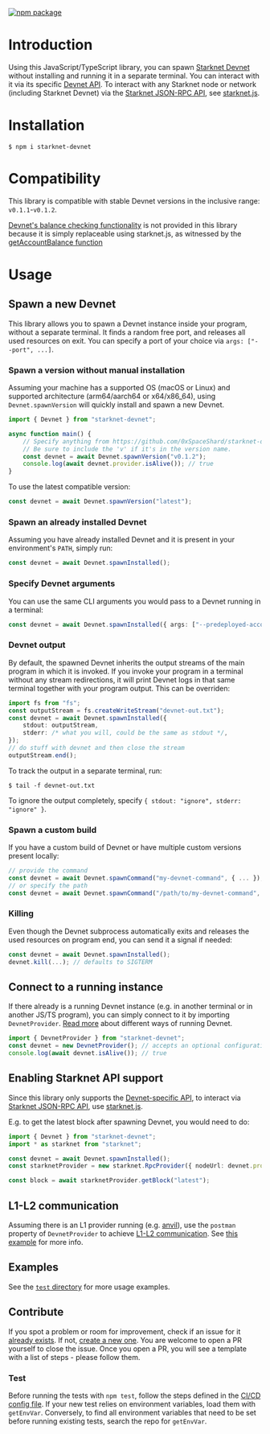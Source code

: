 [![npm package](https://img.shields.io/npm/v/starknet-devnet?color=blue)](https://www.npmjs.com/package/starknet-devnet)

# Introduction

Using this JavaScript/TypeScript library, you can spawn [Starknet Devnet](https://github.com/0xSpaceShard/starknet-devnet-rs/) without installing and running it in a separate terminal. You can interact with it via its specific [Devnet API](https://0xspaceshard.github.io/starknet-devnet-rs/docs/api#devnet-api). To interact with any Starknet node or network (including Starknet Devnet) via the [Starknet JSON-RPC API](https://0xspaceshard.github.io/starknet-devnet-rs/docs/api#starknet-api), see [starknet.js](https://www.starknetjs.com/).

# Installation

```
$ npm i starknet-devnet
```

# Compatibility

This library is compatible with stable Devnet versions in the inclusive range: `v0.1.1`-`v0.1.2`.

[Devnet's balance checking functionality](https://0xspaceshard.github.io/starknet-devnet-rs/docs/balance#check-balance) is not provided in this library because it is simply replaceable using starknet.js, as witnessed by the [getAccountBalance function](./test/util.ts#L57)

# Usage

## Spawn a new Devnet

This library allows you to spawn a Devnet instance inside your program, without a separate terminal. It finds a random free port, and releases all used resources on exit. You can specify a port of your choice via `args: ["--port", ...]`.

### Spawn a version without manual installation

Assuming your machine has a supported OS (macOS or Linux) and supported architecture (arm64/aarch64 or x64/x86_64), using `Devnet.spawnVersion` will quickly install and spawn a new Devnet.

```typescript
import { Devnet } from "starknet-devnet";

async function main() {
    // Specify anything from https://github.com/0xSpaceShard/starknet-devnet-rs/releases
    // Be sure to include the 'v' if it's in the version name.
    const devnet = await Devnet.spawnVersion("v0.1.2");
    console.log(await devnet.provider.isAlive()); // true
}
```

To use the latest compatible version:

```typescript
const devnet = await Devnet.spawnVersion("latest");
```

### Spawn an already installed Devnet

Assuming you have already installed Devnet and it is present in your environment's `PATH`, simply run:

```typescript
const devnet = await Devnet.spawnInstalled();
```

### Specify Devnet arguments

You can use the same CLI arguments you would pass to a Devnet running in a terminal:

```typescript
const devnet = await Devnet.spawnInstalled({ args: ["--predeployed-accounts", "3"] });
```

### Devnet output

By default, the spawned Devnet inherits the output streams of the main program in which it is invoked. If you invoke your program in a terminal without any stream redirections, it will print Devnet logs in that same terminal together with your program output. This can be overriden:

```typescript
import fs from "fs";
const outputStream = fs.createWriteStream("devnet-out.txt");
const devnet = await Devnet.spawnInstalled({
    stdout: outputStream,
    stderr: /* what you will, could be the same as stdout */,
});
// do stuff with devnet and then close the stream
outputStream.end();
```

To track the output in a separate terminal, run:

```
$ tail -f devnet-out.txt
```

To ignore the output completely, specify `{ stdout: "ignore", stderr: "ignore" }`.

### Spawn a custom build

If you have a custom build of Devnet or have multiple custom versions present locally:

```typescript
// provide the command
const devnet = await Devnet.spawnCommand("my-devnet-command", { ... });
// or specify the path
const devnet = await Devnet.spawnCommand("/path/to/my-devnet-command", { ... });
```

### Killing

Even though the Devnet subprocess automatically exits and releases the used resources on program end, you can send it a signal if needed:

```typescript
const devnet = await Devnet.spawnInstalled();
devnet.kill(...); // defaults to SIGTERM
```

## Connect to a running instance

If there already is a running Devnet instance (e.g. in another terminal or in another JS/TS program), you can simply connect to it by importing `DevnetProvider`. [Read more](https://0xspaceshard.github.io/starknet-devnet-rs/docs/category/running) about different ways of running Devnet.

```typescript
import { DevnetProvider } from "starknet-devnet";
const devnet = new DevnetProvider(); // accepts an optional configuration object
console.log(await devnet.isAlive()); // true
```

## Enabling Starknet API support

Since this library only supports the [Devnet-specific API](https://0xspaceshard.github.io/starknet-devnet-rs/docs/api#devnet-api), to interact via [Starknet JSON-RPC API](https://0xspaceshard.github.io/starknet-devnet-rs/docs/api#starknet-api), use [starknet.js](https://www.starknetjs.com/).

E.g. to get the latest block after spawning Devnet, you would need to do:

```typescript
import { Devnet } from "starknet-devnet";
import * as starknet from "starknet";

const devnet = await Devnet.spawnInstalled();
const starknetProvider = new starknet.RpcProvider({ nodeUrl: devnet.provider.url });

const block = await starknetProvider.getBlock("latest");
```

## L1-L2 communication

Assuming there is an L1 provider running (e.g. [anvil](https://github.com/foundry-rs/foundry/tree/master/crates/anvil)), use the `postman` property of `DevnetProvider` to achieve [L1-L2 communication](https://0xspaceshard.github.io/starknet-devnet-rs/docs/postman). See [this example](https://github.com/0xSpaceShard/starknet-devnet-js/blob/master/test/postman.test.ts) for more info.

## Examples

See the [`test` directory](https://github.com/0xSpaceShard/starknet-devnet-js/tree/master/test) for more usage examples.

## Contribute

If you spot a problem or room for improvement, check if an issue for it [already exists](https://github.com/0xSpaceShard/starknet-devnet-js/issues). If not, [create a new one](https://github.com/0xSpaceShard/starknet-devnet-js/issues/new). You are welcome to open a PR yourself to close the issue. Once you open a PR, you will see a template with a list of steps - please follow them.

### Test

Before running the tests with `npm test`, follow the steps defined in the [CI/CD config file](.circleci/config.yml). If your new test relies on environment variables, load them with `getEnvVar`. Conversely, to find all environment variables that need to be set before running existing tests, search the repo for `getEnvVar`.
